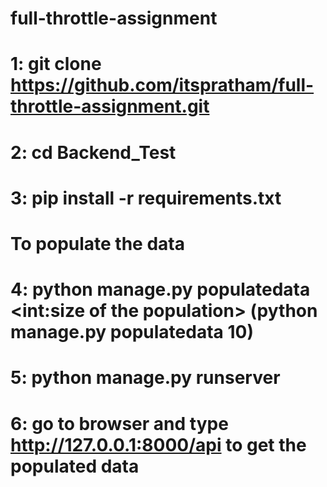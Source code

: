 # full-throttle-assignment
# 1: git clone https://github.com/itspratham/full-throttle-assignment.git
# 2: cd Backend_Test
# 3: pip install -r requirements.txt

# To populate the data
# 4: python manage.py populatedata <int:size of the population>   (python manage.py populatedata 10)
# 5: python manage.py runserver
# 6: go to browser and type http://127.0.0.1:8000/api to get the populated data
